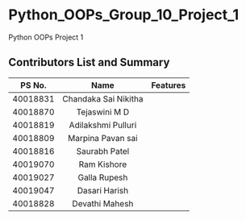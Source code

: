 # Python_OOPs_Group_10_Project_1
Python OOPs Project 1


## Contributors List and Summary

|PS No. |  Name   |    Features    |
|:---:|:---:|:---:|
| 40018831 | Chandaka Sai Nikitha |  |
| 40018870 | Tejaswini M D |   |
| 40018819 | Adilakshmi Pulluri |   |
| 40018809 | Marpina Pavan sai | |
| 40018816 | Saurabh Patel | |
| 40019070 | Ram Kishore |  |
| 40019027 | Galla Rupesh |  |
| 40019047 | Dasari Harish |   |
| 40018828 | Devathi Mahesh |   |

